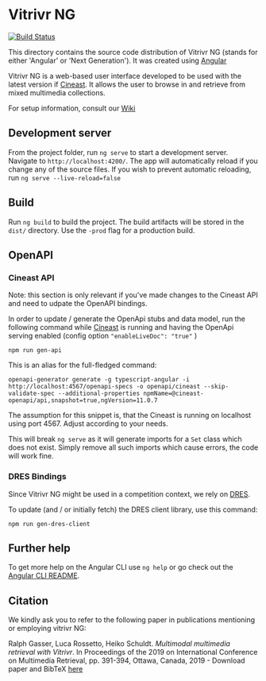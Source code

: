 # Vitrivr NG

[![Build Status](https://travis-ci.org/vitrivr/vitrivr-ng.svg?branch=master)](https://travis-ci.org/vitrivr/vitrivr-ng)

This directory contains the source code distribution of Vitrivr NG (stands for either 'Angular' or 'Next Generation'). It was created using [Angular](https://angular.io/)

Vitrivr NG is a web-based user interface developed to be used with the latest version if [Cineast](https://github.com/vitrivr/cineast). It allows the user to browse in and retrieve from mixed multimedia collections.

For setup information, consult our [Wiki](https://github.com/vitrivr/vitrivr-ng/wiki)

## Development server

From the project folder, run `ng serve` to start a development server. Navigate to `http://localhost:4200/`. The app will automatically reload if you change any of the source files.
If you wish to prevent automatic reloading, run `ng serve --live-reload=false`

## Build

Run `ng build` to build the project. The build artifacts will be stored in the `dist/` directory. Use the `-prod` flag for a production build.

## OpenAPI

### Cineast API

Note: this section is only relevant if you've made changes to the Cineast API and need to udpate the OpenAPI bindings. 

In order to update / generate the OpenApi stubs and data model, run the following command while [Cineast](https://github.com/vitrivr/cineast) is running and
having the OpenApi serving enabled (config option `"enableLiveDoc": "true"` )

`npm run gen-api`

This is an alias for the full-fledged command:

`openapi-generator generate -g typescript-angular -i http://localhost:4567/openapi-specs -o openapi/cineast --skip-validate-spec --additional-properties npmName=@cineast-openapi/api,snapshot=true,ngVersion=11.0.7`

The assumption for this snippet is, that the Cineast is running on localhost using port 4567. Adjust according to your needs.

This will break `ng serve` as it will generate imports for a `Set` class which does not exist. Simply remove all such imports which cause errors, the code will work fine.

### DRES Bindings

Since Vitrivr NG might be used in a competition context, we rely on
[DRES](https://github.com/dres-dev/DRES).

To update (and / or initially fetch) the DRES client library,
use this command:

`npm run gen-dres-client`

## Further help

To get more help on the Angular CLI use `ng help` or go check out the [Angular CLI README](https://github.com/angular/angular-cli/blob/master/README.md).

## Citation

We kindly ask you to refer to the following paper in publications mentioning or employing vitrivr NG:

Ralph Gasser, Luca Rossetto, Heiko Schuldt. _Multimodal multimedia retrieval with Vitrivr_. In Proceedings of the 2019 on International Conference on Multimedia Retrieval, pp. 391-394, Ottawa, Canada, 2019 - Download paper and BibTeX [here](https://dl.acm.org/doi/abs/10.1145/3323873.3326921)
